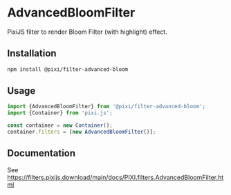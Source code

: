 # AdvancedBloomFilter

PixiJS filter to render Bloom Filter (with highlight) effect.

## Installation

```bash
npm install @pixi/filter-advanced-bloom
```

## Usage

```js
import {AdvancedBloomFilter} from '@pixi/filter-advanced-bloom';
import {Container} from 'pixi.js';

const container = new Container();
container.filters = [new AdvancedBloomFilter()];
```

## Documentation

See https://filters.pixijs.download/main/docs/PIXI.filters.AdvancedBloomFilter.html